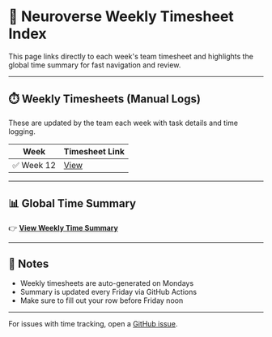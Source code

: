 # 📅 Neuroverse Weekly Timesheet Index

This page links directly to each week's team timesheet and highlights the global time summary for fast navigation and review.

---

## ⏱️ Weekly Timesheets (Manual Logs)

These are updated by the team each week with task details and time logging.

| Week | Timesheet Link |
|------|----------------|
| ✅ Week 12 | [View](https://github.com/Ziforge/Neuroverse/blob/main/weekly_notes/week-12-timesheet.md) |

---

## 📊 Global Time Summary

👉 [**View Weekly Time Summary**](https://github.com/Ziforge/Neuroverse/blob/main/summary/weekly-time-summary.md)

---

## 💬 Notes
- Weekly timesheets are auto-generated on Mondays
- Summary is updated every Friday via GitHub Actions
- Make sure to fill out your row before Friday noon

---

For issues with time tracking, open a [GitHub issue](https://github.com/Ziforge/Neuroverse/issues/new?labels=timesheet).
